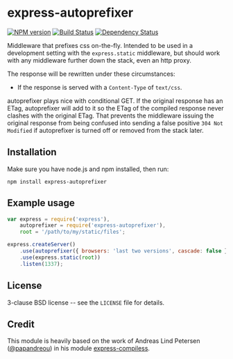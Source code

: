 # express-autoprefixer


[![NPM version](https://badge.fury.io/js/express-autoprefixer.svg)](http://badge.fury.io/js/express-autoprefixer)
[![Build Status](https://travis-ci.org/gustavnikolaj/express-autoprefixer.svg?branch=master)](https://travis-ci.org/gustavnikolaj/express-autoprefixer)
[![Dependency Status](https://david-dm.org/gustavnikolaj/express-autoprefixer.png)](https://david-dm.org/gustavnikolaj/express-autoprefixer)

Middleware that prefixes css on-the-fly. Intended to be used in a
development setting with the `express.static` middleware, but should
work with any middleware further down the stack, even an http proxy.

The response will be rewritten under these circumstances:

* If the response is served with a `Content-Type` of `text/css`.

autoprefixer plays nice with conditional GET. If the original response
has an ETag, autoprefixer will add to it so the ETag of the compiled
response never clashes with the original ETag. That prevents the
middleware issuing the original response from being confused into
sending a false positive `304 Not Modified` if autoprefixer is turned
off or removed from the stack later.


## Installation

Make sure you have node.js and npm installed, then run:

    npm install express-autoprefixer

## Example usage

```javascript
var express = require('express'),
    autoprefixer = require('express-autoprefixer'),
    root = '/path/to/my/static/files';

express.createServer()
    .use(autoprefixer({ browsers: 'last two versions', cascade: false }))
    .use(express.static(root))
    .listen(1337);
```

## License

3-clause BSD license -- see the `LICENSE` file for details.

## Credit

This module is heavily based on the work of Andreas Lind Petersen
([@papandreou](https://github.com/papandreou)) in his module
[express-compiless](https://github.com/papandreou/express-compiless).
